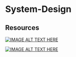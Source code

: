 # System-Design

## Resources
[![IMAGE ALT TEXT HERE](https://img.youtube.com/vi/6GebEqt6Ynk/0.jpg)](https://www.youtube.com/watch?v=6GebEqt6Ynk)


[![IMAGE ALT TEXT HERE](https://img.youtube.com/vi/kkkeFE6iRfMM?si=F4bOTPYAldqM6dGJ/0.jpg)](https://www.youtube.com/watch?v=kkeFE6iRfMM?si=F4bOTPYAldqM6dGJ)

